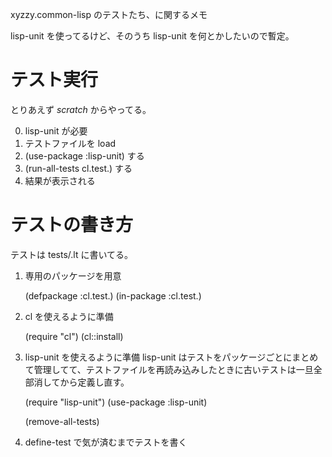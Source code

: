 xyzzy.common-lisp のテストたち、に関するメモ

lisp-unit を使ってるけど、そのうち lisp-unit を何とかしたいので暫定。

テスト実行
==========
とりあえず *scratch* からやってる。

0. lisp-unit が必要
1. テストファイルを load
2. (use-package :lisp-unit) する
3. (run-all-tests cl.test.<target>) する
4. 結果が表示される


テストの書き方
==============
テストは tests/<target>.lt に書いてる。

1. 専用のパッケージを用意

    (defpackage :cl.test.<target>)
    (in-package :cl.test.<target>)

2. cl を使えるように準備

    (require "cl")
    (cl::install)

3. lisp-unit を使えるように準備
   lisp-unit はテストをパッケージごとにまとめて管理してて、テストファイルを再読み込みしたときに古いテストは一旦全部消してから定義し直す。

    (require "lisp-unit")
    (use-package :lisp-unit)
    
    (remove-all-tests)

4. define-test で気が済むまでテストを書く


